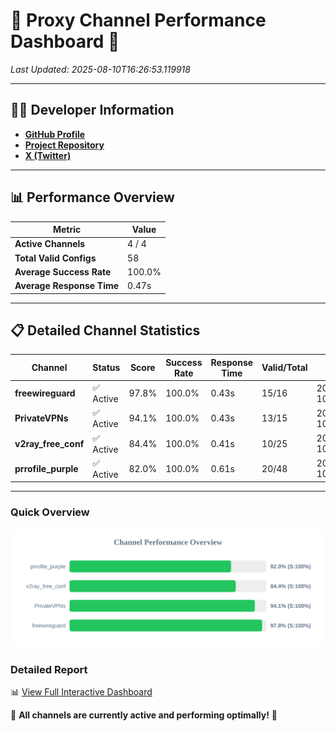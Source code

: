 # 🌟 Proxy Channel Performance Dashboard 🌟

_Last Updated: 2025-08-10T16:26:53.119918_

---

## 👩‍💻 Developer Information

- **[GitHub Profile](https://github.com/4n0nymou3)**  
- **[Project Repository](https://github.com/4n0nymou3/multi-proxy-config-fetcher)**  
- **[X (Twitter)](https://x.com/4n0nymou3)**  

---

## 📊 Performance Overview

| Metric                | Value       |
|-----------------------|-------------|
| **Active Channels**   | 4 / 4       |
| **Total Valid Configs** | 58          |
| **Average Success Rate** | 100.0%      |
| **Average Response Time** | 0.47s       |

---

## 📋 Detailed Channel Statistics

| Channel          | Status     | Score  | Success Rate | Response Time | Valid/Total | Last Success               |
|------------------|------------|--------|--------------|---------------|-------------|----------------------------|
| **freewireguard**  | ✅ Active  | 97.8%  | 100.0% | 0.43s         | 15/16       | 2025-08-10T16:26:53.118165 |
| **PrivateVPNs**  | ✅ Active  | 94.1%  | 100.0% | 0.43s         | 13/15       | 2025-08-10T16:26:52.662620 |
| **v2ray_free_conf**  | ✅ Active  | 84.4%  | 100.0% | 0.41s         | 10/25       | 2025-08-10T16:26:52.195472 |
| **prrofile_purple**  | ✅ Active  | 82.0%  | 100.0% | 0.61s         | 20/48       | 2025-08-10T16:26:51.709516 |

---

### Quick Overview
<div align="center">
  <a href="https://raw.githubusercontent.com/nullluser/NullRepo/refs/heads/main/assets/channel_stats_chart.svg">
    <img src="https://raw.githubusercontent.com/nullluser/NullRepo/refs/heads/main/assets/channel_stats_chart.svg" alt="Source Performance Statistics" width="800">
  </a>
</div>

### Detailed Report
📊 [View Full Interactive Dashboard](https://htmlpreview.github.io/?https://github.com/nullluser/NullRepo/blob/main/assets/performance_report.html)

🎉 **All channels are currently active and performing optimally!** 🎉
